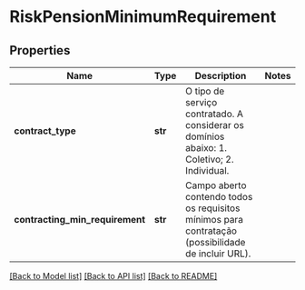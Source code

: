# RiskPensionMinimumRequirement

## Properties
Name | Type | Description | Notes
------------ | ------------- | ------------- | -------------
**contract_type** | **str** | O tipo de serviço contratado. A considerar os domínios abaixo: 1. Coletivo; 2. Individual.  | 
**contracting_min_requirement** | **str** | Campo aberto contendo todos os requisitos mínimos para contratação (possibilidade de incluir URL). | 

[[Back to Model list]](../README.md#documentation-for-models) [[Back to API list]](../README.md#documentation-for-api-endpoints) [[Back to README]](../README.md)

